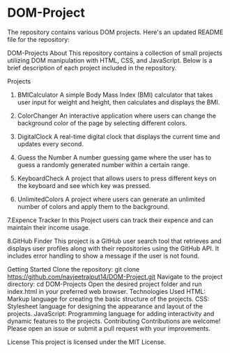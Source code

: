 # DOM-Project
The repository contains various DOM projects. Here's an updated README file for the repository:

DOM-Projects
About
This repository contains a collection of small projects utilizing DOM manipulation with HTML, CSS, and JavaScript. Below is a brief description of each project included in the repository.

Projects

1. BMICalculator
A simple Body Mass Index (BMI) calculator that takes user input for weight and height, then calculates and displays the BMI.

2. ColorChanger
An interactive application where users can change the background color of the page by selecting different colors.

3. DigitalClock
A real-time digital clock that displays the current time and updates every second.

4. Guess the Number
A number guessing game where the user has to guess a randomly generated number within a certain range.

5. KeyboardCheck
A project that allows users to press different keys on the keyboard and see which key was pressed.

6. UnlimitedColors
A project where users can generate an unlimited number of colors and apply them to the background.

7.Expence Tracker
In this Project users can track their expence and can maintain their income usage.

8.GitHub Finder
This project is a GitHub user search tool that retrieves and displays user profiles along with their repositories using the GitHub API. It includes error handling to show a message if the user is not found.



Getting Started
Clone the repository:
git clone https://github.com/navjeetrajput14/DOM-Project.git
Navigate to the project directory:
cd DOM-Projects
Open the desired project folder and run index.html in your preferred web browser.
Technologies Used
HTML: Markup language for creating the basic structure of the projects.
CSS: Stylesheet language for designing the appearance and layout of the projects.
JavaScript: Programming language for adding interactivity and dynamic features to the projects.
Contributing
Contributions are welcome! Please open an issue or submit a pull request with your improvements.

License
This project is licensed under the MIT License.

